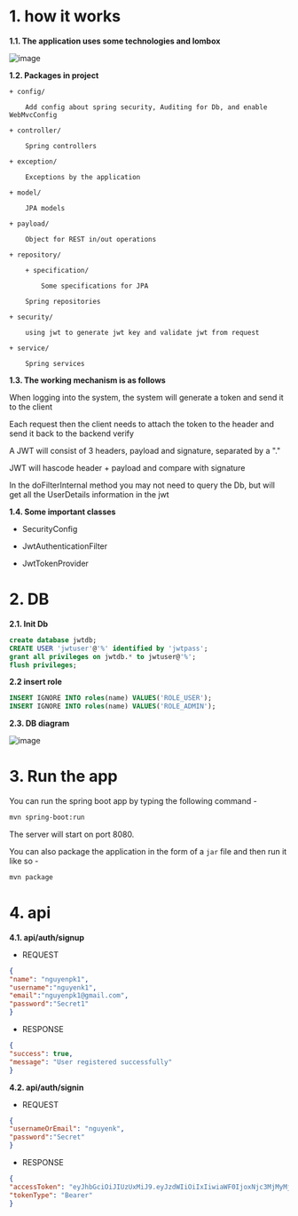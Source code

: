 # 1. how it works

**1.1. The application uses some technologies and lombox**

![image](https://user-images.githubusercontent.com/10681453/221156796-f593e537-0b8e-4105-af9c-cd58495d4eb4.png)

**1.2. Packages in project** 

    + config/
    
        Add config about spring security, Auditing for Db, and enable WebMvcConfig
        
    + controller/
    
        Spring controllers
        
    + exception/
    
        Exceptions by the application
        
    + model/
    
        JPA models
        
    + payload/
    
        Object for REST in/out operations
        
    + repository/
    
        + specification/
        
            Some specifications for JPA
            
        Spring repositories
        
    + security/
    
        using jwt to generate jwt key and validate jwt from request
        
    + service/
    
        Spring services

**1.3. The working mechanism is as follows**

When logging into the system, the system will generate a token and send it to the client

Each request then the client needs to attach the token to the header and send it back to the backend verify

A JWT will consist of 3 headers, payload and signature, separated by a "."

JWT will hascode header + payload and compare with signature

In the doFilterInternal method you may not need to query the Db, but will get all the UserDetails information in the jwt

**1.4. Some important classes**

- SecurityConfig

- JwtAuthenticationFilter

- JwtTokenProvider


# 2. DB

**2.1. Init Db**

```sql
create database jwtdb;
CREATE USER 'jwtuser'@'%' identified by 'jwtpass';
grant all privileges on jwtdb.* to jwtuser@'%';
flush privileges;

```

**2.2 insert role**

```sql
INSERT IGNORE INTO roles(name) VALUES('ROLE_USER');
INSERT IGNORE INTO roles(name) VALUES('ROLE_ADMIN');
```

**2.3. DB diagram**


![image](https://user-images.githubusercontent.com/10681453/221155093-aadcf26f-f03c-466f-9d35-2caace7786ff.png)


# 3. Run the app

You can run the spring boot app by typing the following command -

```bash
mvn spring-boot:run
```

The server will start on port 8080.

You can also package the application in the form of a `jar` file and then run it like so -

```bash
mvn package
```

# 4. api

**4.1. api/auth/signup**

- REQUEST

```json
{
"name": "nguyenpk1",
"username":"nguyenk1",
"email":"nguyenpk1@gmail.com",
"password":"Secret1"
}
```

- RESPONSE

```json
{
"success": true,
"message": "User registered successfully"
}
```

**4.2. api/auth/signin**

- REQUEST

```json
{
"usernameOrEmail": "nguyenk",
"password":"Secret"
}
```
  - RESPONSE

```json
{
"accessToken": "eyJhbGciOiJIUzUxMiJ9.eyJzdWIiOiIxIiwiaWF0IjoxNjc3MjMyMjU2LCJleHAiOjE2Nzc4MzcwNTZ9.kpfbb8mHLJeSAnRcwS4VfDhlEgdor1-bIfcCheoS92C0plGfKNJm5K4PYTUFQFwVbz3JOg4ctcfK8MLRgI2oxw",
"tokenType": "Bearer"
}
```
